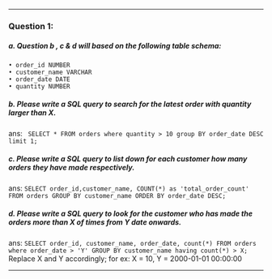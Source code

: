 --------------------- 
### Question 1:

##### a. Question b , c & d will based on the following table schema:
	• order_id NUMBER
	• customer_name VARCHAR
	• order_date DATE
	• quantity NUMBER

##### b. Please write a SQL query to search for the latest order with quantity larger than X.
ans: ` SELECT * FROM orders where quantity > 10 group BY order_date DESC limit 1;`

##### c. Please write a SQL query to list down for each customer how many orders they have made respectively. 
ans:  `SELECT order_id,customer_name, COUNT(*) as 'total_order_count' FROM orders GROUP BY customer_name ORDER BY order_date DESC;`
			
##### d. Please write a SQL query to look for the customer who has made the orders more than X of times from Y date onwards.
ans:  `SELECT order_id, customer_name, order_date, count(*) FROM orders where order_date > 'Y' GROUP BY customer_name having count(*) > X;` <br>
      	  Replace X and Y accordingly;  for ex: X = 10, Y = 2000-01-01 00:00:00

-------------------------
